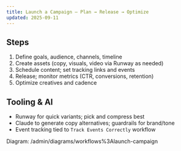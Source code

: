 ```yaml
---
title: Launch a Campaign — Plan → Release → Optimize
updated: 2025-09-11
---
```


## Steps
1. Define goals, audience, channels, timeline
2. Create assets (copy, visuals, video via Runway as needed)
3. Schedule content; set tracking links and events
4. Release; monitor metrics (CTR, conversions, retention)
5. Optimize creatives and cadence

## Tooling & AI
- Runway for quick variants; pick and compress best
- Claude to generate copy alternatives; guardrails for brand/tone
- Event tracking tied to `Track Events Correctly` workflow

Diagram: /admin/diagrams/workflows%3Alaunch-campaign
